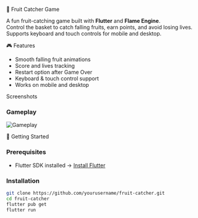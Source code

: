 🍎 Fruit Catcher Game

A fun fruit-catching game built with **Flutter** and **Flame Engine**.  
Control the basket to catch falling fruits, earn points, and avoid losing lives.  
Supports keyboard and touch controls for mobile and desktop.

🎮 Features
- Smooth falling fruit animations
- Score and lives tracking
- Restart option after Game Over
- Keyboard & touch control support
- Works on mobile and desktop

Screenshots

### Gameplay
![Gameplay](images/gameplay.png)


🚀 Getting Started

### Prerequisites
- Flutter SDK installed → [Install Flutter](https://flutter.dev/docs/get-started/install)

### Installation
```bash
git clone https://github.com/yourusername/fruit-catcher.git
cd fruit-catcher
flutter pub get
flutter run
